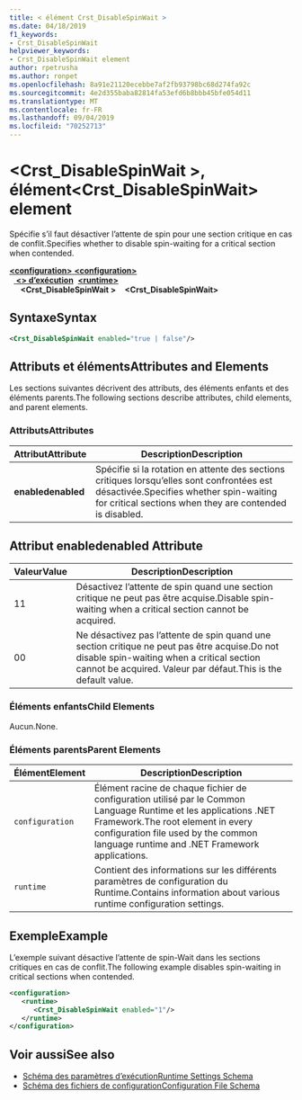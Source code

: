 ```yaml
---
title: < élément Crst_DisableSpinWait >
ms.date: 04/18/2019
f1_keywords:
- Crst_DisableSpinWait
helpviewer_keywords:
- Crst_DisableSpinWait element
author: rpetrusha
ms.author: ronpet
ms.openlocfilehash: 8a91e21120ecebbe7af2fb93798bc68d274fa92c
ms.sourcegitcommit: 4e2d355baba82814fa53efd6b8bbb45bfe054d11
ms.translationtype: MT
ms.contentlocale: fr-FR
ms.lasthandoff: 09/04/2019
ms.locfileid: "70252713"
---
```

# <a name="crst_disablespinwait-element"></a><span data-ttu-id="9341a-102">\<Crst_DisableSpinWait >, élément</span><span class="sxs-lookup"><span data-stu-id="9341a-102">\<Crst_DisableSpinWait> element</span></span>

<span data-ttu-id="9341a-103">Spécifie s’il faut désactiver l’attente de spin pour une section critique en cas de conflit.</span><span class="sxs-lookup"><span data-stu-id="9341a-103">Specifies whether to disable spin-waiting for a critical section when contended.</span></span>  
  
<span data-ttu-id="9341a-104">[ **\<configuration>** ](../configuration-element.md)</span><span class="sxs-lookup"><span data-stu-id="9341a-104">[**\<configuration>**](../configuration-element.md)</span></span>\
<span data-ttu-id="9341a-105">&nbsp;&nbsp;[ **\<> d’exécution**](runtime-element.md)</span><span class="sxs-lookup"><span data-stu-id="9341a-105">&nbsp;&nbsp;[**\<runtime>**](runtime-element.md)</span></span>\
<span data-ttu-id="9341a-106">&nbsp;&nbsp;&nbsp;&nbsp; **\<Crst_DisableSpinWait >**</span><span class="sxs-lookup"><span data-stu-id="9341a-106">&nbsp;&nbsp;&nbsp;&nbsp;**\<Crst_DisableSpinWait>**</span></span>  
  
## <a name="syntax"></a><span data-ttu-id="9341a-107">Syntaxe</span><span class="sxs-lookup"><span data-stu-id="9341a-107">Syntax</span></span>  
  
```xml  
<Crst_DisableSpinWait enabled="true | false"/>  
```  
  
## <a name="attributes-and-elements"></a><span data-ttu-id="9341a-108">Attributs et éléments</span><span class="sxs-lookup"><span data-stu-id="9341a-108">Attributes and Elements</span></span>

<span data-ttu-id="9341a-109">Les sections suivantes décrivent des attributs, des éléments enfants et des éléments parents.</span><span class="sxs-lookup"><span data-stu-id="9341a-109">The following sections describe attributes, child elements, and parent elements.</span></span>  
  
### <a name="attributes"></a><span data-ttu-id="9341a-110">Attributs</span><span class="sxs-lookup"><span data-stu-id="9341a-110">Attributes</span></span>  
  
|<span data-ttu-id="9341a-111">Attribut</span><span class="sxs-lookup"><span data-stu-id="9341a-111">Attribute</span></span>|<span data-ttu-id="9341a-112">Description</span><span class="sxs-lookup"><span data-stu-id="9341a-112">Description</span></span>|  
|---------------|-----------------|  
|<span data-ttu-id="9341a-113">**enabled**</span><span class="sxs-lookup"><span data-stu-id="9341a-113">**enabled**</span></span>|<span data-ttu-id="9341a-114">Spécifie si la rotation en attente des sections critiques lorsqu’elles sont confrontées est désactivée.</span><span class="sxs-lookup"><span data-stu-id="9341a-114">Specifies whether spin-waiting for critical sections when they are contended is disabled.</span></span>|  
  
## <a name="enabled-attribute"></a><span data-ttu-id="9341a-115">Attribut enabled</span><span class="sxs-lookup"><span data-stu-id="9341a-115">enabled Attribute</span></span>  
  
|<span data-ttu-id="9341a-116">Valeur</span><span class="sxs-lookup"><span data-stu-id="9341a-116">Value</span></span>|<span data-ttu-id="9341a-117">Description</span><span class="sxs-lookup"><span data-stu-id="9341a-117">Description</span></span>|  
|-----------|-----------------|  
|<span data-ttu-id="9341a-118">1</span><span class="sxs-lookup"><span data-stu-id="9341a-118">1</span></span>|<span data-ttu-id="9341a-119">Désactivez l’attente de spin quand une section critique ne peut pas être acquise.</span><span class="sxs-lookup"><span data-stu-id="9341a-119">Disable spin-waiting when a critical section cannot be acquired.</span></span>|  
|<span data-ttu-id="9341a-120">0</span><span class="sxs-lookup"><span data-stu-id="9341a-120">0</span></span>|<span data-ttu-id="9341a-121">Ne désactivez pas l’attente de spin quand une section critique ne peut pas être acquise.</span><span class="sxs-lookup"><span data-stu-id="9341a-121">Do not disable spin-waiting when a critical section cannot be acquired.</span></span> <span data-ttu-id="9341a-122">Valeur par défaut.</span><span class="sxs-lookup"><span data-stu-id="9341a-122">This is the default value.</span></span>|  
  
### <a name="child-elements"></a><span data-ttu-id="9341a-123">Éléments enfants</span><span class="sxs-lookup"><span data-stu-id="9341a-123">Child Elements</span></span>  
 <span data-ttu-id="9341a-124">Aucun.</span><span class="sxs-lookup"><span data-stu-id="9341a-124">None.</span></span>  
  
### <a name="parent-elements"></a><span data-ttu-id="9341a-125">Éléments parents</span><span class="sxs-lookup"><span data-stu-id="9341a-125">Parent Elements</span></span>  
  
|<span data-ttu-id="9341a-126">Élément</span><span class="sxs-lookup"><span data-stu-id="9341a-126">Element</span></span>|<span data-ttu-id="9341a-127">Description</span><span class="sxs-lookup"><span data-stu-id="9341a-127">Description</span></span>|  
|-------------|-----------------|  
|`configuration`|<span data-ttu-id="9341a-128">Élément racine de chaque fichier de configuration utilisé par le Common Language Runtime et les applications .NET Framework.</span><span class="sxs-lookup"><span data-stu-id="9341a-128">The root element in every configuration file used by the common language runtime and .NET Framework applications.</span></span>|  
|`runtime`|<span data-ttu-id="9341a-129">Contient des informations sur les différents paramètres de configuration du Runtime.</span><span class="sxs-lookup"><span data-stu-id="9341a-129">Contains information about various runtime configuration settings.</span></span>|  
  
## <a name="example"></a><span data-ttu-id="9341a-130">Exemple</span><span class="sxs-lookup"><span data-stu-id="9341a-130">Example</span></span>  

<span data-ttu-id="9341a-131">L’exemple suivant désactive l’attente de spin-Wait dans les sections critiques en cas de conflit.</span><span class="sxs-lookup"><span data-stu-id="9341a-131">The following example disables spin-waiting in critical sections when contended.</span></span>  
  
```xml  
<configuration>  
   <runtime>  
      <Crst_DisableSpinWait enabled="1"/>  
   </runtime>  
</configuration>  
```  
  
## <a name="see-also"></a><span data-ttu-id="9341a-132">Voir aussi</span><span class="sxs-lookup"><span data-stu-id="9341a-132">See also</span></span>

- [<span data-ttu-id="9341a-133">Schéma des paramètres d’exécution</span><span class="sxs-lookup"><span data-stu-id="9341a-133">Runtime Settings Schema</span></span>](index.md)
- [<span data-ttu-id="9341a-134">Schéma des fichiers de configuration</span><span class="sxs-lookup"><span data-stu-id="9341a-134">Configuration File Schema</span></span>](../index.md)
